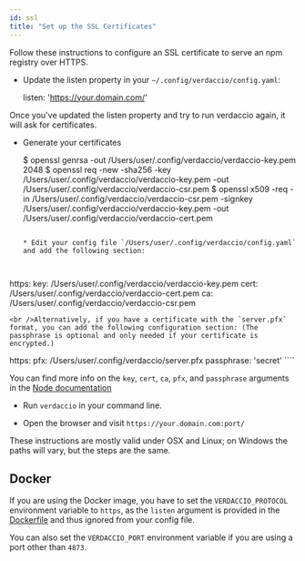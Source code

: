 ```yaml
---
id: ssl
title: "Set up the SSL Certificates"
---
```


Follow these instructions to configure an SSL certificate to serve an npm registry over HTTPS.

* Update the listen property in your `~/.config/verdaccio/config.yaml`:

    listen: 'https://your.domain.com/'
    

Once you've updated the listen property and try to run verdaccio again, it will ask for certificates.

* Generate your certificates

     $ openssl genrsa -out /Users/user/.config/verdaccio/verdaccio-key.pem 2048
     $ openssl req -new -sha256 -key /Users/user/.config/verdaccio/verdaccio-key.pem -out /Users/user/.config/verdaccio/verdaccio-csr.pem
     $ openssl x509 -req -in /Users/user/.config/verdaccio/verdaccio-csr.pem -signkey /Users/user/.config/verdaccio/verdaccio-key.pem -out /Users/user/.config/verdaccio/verdaccio-cert.pem
     ````
    
    * Edit your config file `/Users/user/.config/verdaccio/config.yaml` and add the following section:
    
    

https: key: /Users/user/.config/verdaccio/verdaccio-key.pem cert: /Users/user/.config/verdaccio/verdaccio-cert.pem ca: /Users/user/.config/verdaccio/verdaccio-csr.pem

    <br />Alternatively, if you have a certificate with the `server.pfx` format, you can add the following configuration section: (The passphrase is optional and only needed if your certificate is encrypted.)
    
    

https: pfx: /Users/user/.config/verdaccio/server.pfx passphrase: 'secret' ````

You can find more info on the `key`, `cert`, `ca`, `pfx`, and `passphrase` arguments in the [Node documentation](https://nodejs.org/api/tls.html#tls_tls_createsecurecontext_options)

* Run `verdaccio` in your command line.

* Open the browser and visit `https://your.domain.com:port/`

These instructions are mostly valid under OSX and Linux; on Windows the paths will vary, but the steps are the same.

## Docker

If you are using the Docker image, you have to set the `VERDACCIO_PROTOCOL` environment variable to `https`, as the `listen` argument is provided in the [Dockerfile](https://github.com/verdaccio/verdaccio/blob/master/Dockerfile#L43) and thus ignored from your config file.

You can also set the `VERDACCIO_PORT` environment variable if you are using a port other than `4873`.